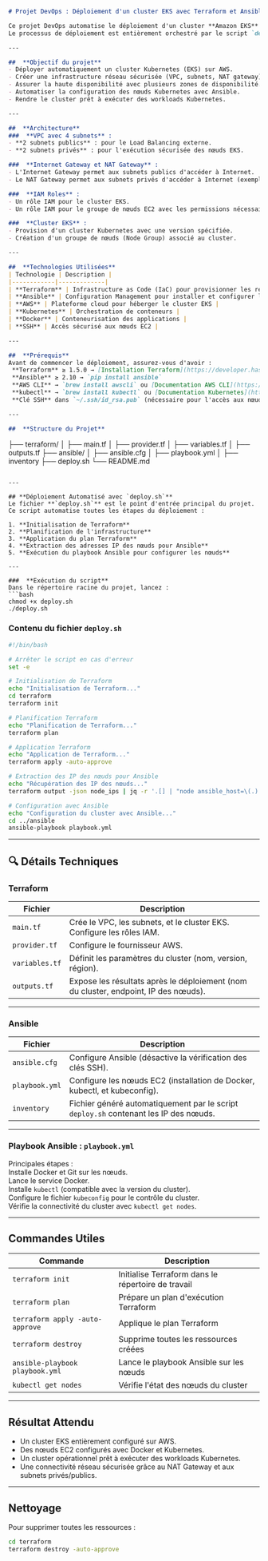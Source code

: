 ```markdown
# Projet DevOps : Déploiement d'un cluster EKS avec Terraform et Ansible

Ce projet DevOps automatise le déploiement d'un cluster **Amazon EKS** (Elastic Kubernetes Service) sur AWS à l'aide de **Terraform** pour la création des ressources AWS et de **Ansible** pour la configuration des nœuds du cluster.  
Le processus de déploiement est entièrement orchestré par le script `deploy.sh`, qui prend en charge toutes les étapes, de l'infrastructure à la configuration des nœuds.

---

##  **Objectif du projet**
- Déployer automatiquement un cluster Kubernetes (EKS) sur AWS.  
- Créer une infrastructure réseau sécurisée (VPC, subnets, NAT gateway).  
- Assurer la haute disponibilité avec plusieurs zones de disponibilité.  
- Automatiser la configuration des nœuds Kubernetes avec Ansible.  
- Rendre le cluster prêt à exécuter des workloads Kubernetes.  

---

##  **Architecture**
###  **VPC avec 4 subnets** :  
- **2 subnets publics** : pour le Load Balancing externe.  
- **2 subnets privés** : pour l'exécution sécurisée des nœuds EKS.  

###  **Internet Gateway et NAT Gateway** :  
- L'Internet Gateway permet aux subnets publics d'accéder à Internet.  
- Le NAT Gateway permet aux subnets privés d'accéder à Internet (exemple : téléchargement de packages).  

###  **IAM Roles** :  
- Un rôle IAM pour le cluster EKS.  
- Un rôle IAM pour le groupe de nœuds EC2 avec les permissions nécessaires.  

###  **Cluster EKS** :  
- Provision d'un cluster Kubernetes avec une version spécifiée.  
- Création d'un groupe de nœuds (Node Group) associé au cluster.  

---

##  **Technologies Utilisées**
| Technologie | Description |
|------------|-------------|
| **Terraform** | Infrastructure as Code (IaC) pour provisionner les ressources AWS |
| **Ansible** | Configuration Management pour installer et configurer les nœuds |
| **AWS** | Plateforme cloud pour héberger le cluster EKS |
| **Kubernetes** | Orchestration de conteneurs |
| **Docker** | Conteneurisation des applications |
| **SSH** | Accès sécurisé aux nœuds EC2 |

---

##  **Prérequis**
Avant de commencer le déploiement, assurez-vous d'avoir :  
 **Terraform** ≥ 1.5.0 → [Installation Terraform](https://developer.hashicorp.com/terraform/downloads)  
 **Ansible** ≥ 2.10 → `pip install ansible`  
 **AWS CLI** → `brew install awscli` ou [Documentation AWS CLI](https://docs.aws.amazon.com/cli/latest/userguide/install-cliv2.html)  
 **kubectl** → `brew install kubectl` ou [Documentation Kubernetes](https://kubernetes.io/docs/tasks/tools/)  
 **Clé SSH** dans `~/.ssh/id_rsa.pub` (nécessaire pour l'accès aux nœuds EC2)  

---

##  **Structure du Projet**
```
├── terraform/
│   ├── main.tf
│   ├── provider.tf
│   ├── variables.tf
│   ├── outputs.tf
├── ansible/
│   ├── ansible.cfg
│   ├── playbook.yml
│   ├── inventory
├── deploy.sh
└── README.md
```

---

## **Déploiement Automatisé avec `deploy.sh`**
Le fichier **`deploy.sh`** est le point d'entrée principal du projet.  
Ce script automatise toutes les étapes du déploiement :  

1. **Initialisation de Terraform**  
2. **Planification de l'infrastructure**  
3. **Application du plan Terraform**  
4. **Extraction des adresses IP des nœuds pour Ansible**  
5. **Exécution du playbook Ansible pour configurer les nœuds**  

---

###  **Exécution du script**  
Dans le répertoire racine du projet, lancez :  
```bash
chmod +x deploy.sh
./deploy.sh
```

### **Contenu du fichier `deploy.sh`**
```bash
#!/bin/bash

# Arrêter le script en cas d'erreur
set -e

# Initialisation de Terraform
echo "Initialisation de Terraform..."
cd terraform
terraform init

# Planification Terraform
echo "Planification de Terraform..."
terraform plan

# Application Terraform
echo "Application de Terraform..."
terraform apply -auto-approve

# Extraction des IP des nœuds pour Ansible
echo "Récupération des IP des nœuds..."
terraform output -json node_ips | jq -r '.[] | "node ansible_host=\(.) ansible_user=ec2-user"' > ../ansible/inventory

# Configuration avec Ansible
echo "Configuration du cluster avec Ansible..."
cd ../ansible
ansible-playbook playbook.yml
```

---

## 🔍 **Détails Techniques**
###  **Terraform**  
| Fichier | Description |
|---------|-------------|
| `main.tf` | Crée le VPC, les subnets, et le cluster EKS. Configure les rôles IAM. |
| `provider.tf` | Configure le fournisseur AWS. |
| `variables.tf` | Définit les paramètres du cluster (nom, version, région). |
| `outputs.tf` | Expose les résultats après le déploiement (nom du cluster, endpoint, IP des nœuds). |

---

###  **Ansible**  
| Fichier | Description |
|---------|-------------|
| `ansible.cfg` | Configure Ansible (désactive la vérification des clés SSH). |
| `playbook.yml` | Configure les nœuds EC2 (installation de Docker, kubectl, et kubeconfig). |
| `inventory` | Fichier généré automatiquement par le script `deploy.sh` contenant les IP des nœuds. |

---

###  **Playbook Ansible : `playbook.yml`**
Principales étapes :  
 Installe Docker et Git sur les nœuds.  
 Lance le service Docker.  
 Installe `kubectl` (compatible avec la version du cluster).  
 Configure le fichier `kubeconfig` pour le contrôle du cluster.  
 Vérifie la connectivité du cluster avec `kubectl get nodes`.  

---

##  **Commandes Utiles**
| Commande | Description |
|----------|-------------|
| `terraform init` | Initialise Terraform dans le répertoire de travail |
| `terraform plan` | Prépare un plan d'exécution Terraform |
| `terraform apply -auto-approve` | Applique le plan Terraform |
| `terraform destroy` | Supprime toutes les ressources créées |
| `ansible-playbook playbook.yml` | Lance le playbook Ansible sur les nœuds |
| `kubectl get nodes` | Vérifie l'état des nœuds du cluster |

---

##  **Résultat Attendu**
-  Un cluster EKS entièrement configuré sur AWS.  
-  Des nœuds EC2 configurés avec Docker et Kubernetes.  
-  Un cluster opérationnel prêt à exécuter des workloads Kubernetes.  
-  Une connectivité réseau sécurisée grâce au NAT Gateway et aux subnets privés/publics.  

---

## **Nettoyage**
Pour supprimer toutes les ressources :  
```bash
cd terraform
terraform destroy -auto-approve
```
